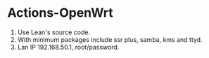 # Actions-OpenWrt

1. Use Lean's source code.
2. With minimum packages include ssr plus, samba, kms and ttyd.
3. Lan IP 192.168.50.1, root/password.
